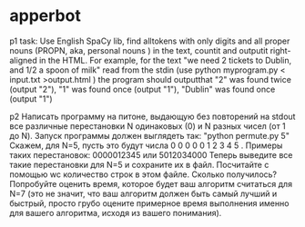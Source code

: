 # apperbot

p1 task:
Use English SpaCy lib, find alltokens with only digits and all proper nouns (PROPN, aka,
personal nouns ) in the text, countit and outputit right-aligned in the HTML.
For example, for the text "we need 2 tickets to Dublin, and 1/2 a spoon of milk" read from the
stdin (use python myprogram.py < input.txt >output.html ) the program should outputthat "2"
was found twice (output "2"), "1" was found once (output "1"), "Dublin" was found once (output
"1")

p2 
Написать программу на питоне, выдающую без повторений на stdout все различные
перестановки N одинаковых (0) и N разных чисел (от 1 до N).
Запуск программы должен выглядеть так: "python permute.py 5"
Скажем, для N=5, пусть это будут числа 0 0 0 0 0 1 2 3 4 5 .
Примеры таких перестановок: 0000012345 или 5012034000
Теперь выведите все такие перестановки для N=5 и сохраните их в файл.
Посчитайте с помощью wc количество строк в этом файле.
Сколько получилось?
Попробуйте оценить время, которое будет ваш алгоритм считаться для N=7 (это не
значит, что ваш алгоритм должен быть самый лучший и быстрый, просто грубо
оцените примерное время выполнения именно для вашего алгоритма, исходя из
вашего понимания).
